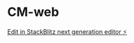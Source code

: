 # CM-web

[Edit in StackBlitz next generation editor ⚡️](https://stackblitz.com/~/github.com/kanewaltman/CM-web)